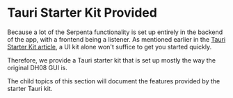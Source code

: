 # Tauri Starter Kit Provided

<primary-label ref="tauri-starter-kit" />

Because a lot of the Serpenta functionality is set up entirely in the backend of the app,
with a frontend being a listener. 
As mentioned earlier in the [Tauri Starter Kit article](Tauri-Starter-Kit.md), a UI kit alone won't suffice
to get you started quickly.  

Therefore, we provide a Tauri starter kit that is set up mostly the way the original DH08 GUI is.

The child topics of this section will document the features provided by the starter Tauri kit.
